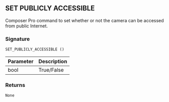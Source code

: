 ## SET PUBLICLY ACCESSIBLE

Composer Pro command to set whether or not the camera can be accessed from public Internet.


### Signature

`SET_PUBLICLY_ACCESSIBLE ()`


| Parameter | Description |
| --- | --- |
| bool | True/False |


### Returns

`None`
